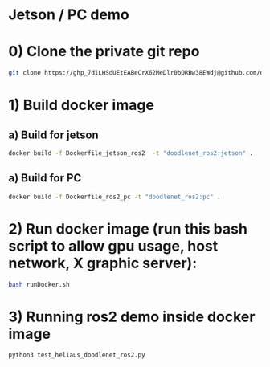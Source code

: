 # Jetson / PC demo

# 0) Clone the private git repo

```sh
git clone https://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@github.com/oriel/doodlenet_heliaus_demo.git
```

# 1) Build docker image

## a) Build for jetson

```sh
docker build -f Dockerfile_jetson_ros2  -t "doodlenet_ros2:jetson" .
```

## a) Build for PC

```sh
docker build -f Dockerfile_ros2_pc -t "doodlenet_ros2:pc" .
```

# 2) Run docker image (run this bash script to allow gpu usage, host network, X graphic server):
```sh
bash runDocker.sh
```
# 3) Running ros2 demo inside docker image
```sh
python3 test_heliaus_doodlenet_ros2.py
```

